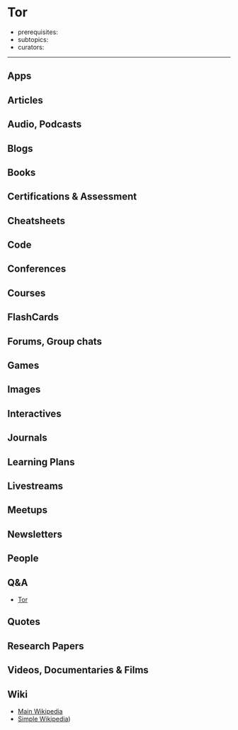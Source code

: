 # Tor

- prerequisites:
- subtopics:
- curators:

------

## Apps

## Articles

## Audio, Podcasts

## Blogs

## Books

## Certifications & Assessment

## Cheatsheets

## Code

## Conferences

## Courses

## FlashCards

## Forums, Group chats

## Games

## Images

## Interactives

## Journals

## Learning Plans

## Livestreams

## Meetups

## Newsletters

## People

## Q&A

- [Tor](http://tor.stackexchange.com)

## Quotes

## Research Papers

## Videos, Documentaries & Films

## Wiki

- [Main Wikipedia](https://en.wikipedia.org/wiki/Tor_(anonymity_network))
- [Simple Wikipedia]())


